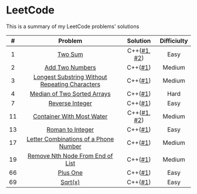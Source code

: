 # LeetCode

This is a summary of my LeetCode problems' solutions

| # | Problem | Solution | Difficiulty |
|:-:|:-:|:-:|:-:|
| 1 | [Two Sum](https://leetcode.com/problems/unique-number-of-occurrences/) | C++([#1](./solution/1_1.cpp), [#2](./solution/1_2.cpp)) | Easy |
| 2 | [Add Two Numbers](https://leetcode.com/problems/add-two-numbers/) | C++([#1](./solution/2_1.cpp))|Medium|
| 3 | [Longest Substring Without Repeating Characters](https://leetcode.com/problems/longest-substring-without-repeating-characters/) | C++([#1](./solution/3_1.cpp))|Medium|
| 4 | [Median of Two Sorted Arrays](https://leetcode.com/problems/median-of-two-sorted-arrays/) | C++([#1](./solution/4_1.cpp))|Hard|
| 7 | [Reverse Integer](https://leetcode.com/problems/reverse-integer/) | C++([#1](./solution/7_1.cpp))|Easy|
| 11 | [Container With Most Water](https://leetcode.com/problems/container-with-most-water/) | C++([#1](./solution/11_1.cpp), [#2](./solution/11_2.cpp))|Medium|
| 13 | [Roman to Integer](https://leetcode.com/problems/roman-to-integer/) | C++([#1](./solution/13_1.cpp))|Easy|
| 17 | [Letter Combinations of a Phone Number](https://leetcode.com/problems/letter-combinations-of-a-phone-number/) | C++([#1](./solution/17_1.cpp))|Medium|
| 19 | [Remove Nth Node From End of List](https://leetcode.com/problems/remove-nth-node-from-end-of-list/) | C++([#1](./solution/19_1.cpp))|Medium|
| 66 | [Plus One](https://leetcode.com/problems/plus-one/) | C++([#1](./solution/66_1.cpp))|Easy|
| 69 | [Sqrt(x)](https://leetcode.com/problems/sqrtx/) | C++([#1](./solution/69_1.cpp))|Easy|
